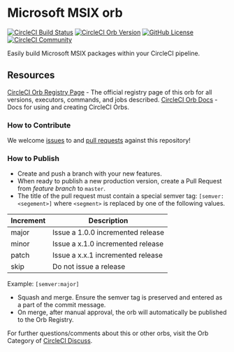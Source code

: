 # Microsoft MSIX orb

[![CircleCI Build Status](https://circleci.com/gh/CircleCI-Public/microsoft-msix-orb.svg?style=shield "CircleCI Build Status")](https://circleci.com/gh/CircleCI-Public/microsoft-msix-orb) [![CircleCI Orb Version](https://badges.circleci.com/orbs/circleci/microsoft-msix.svg)](https://circleci.com/orbs/registry/orb/circleci/microsoft-msix) [![GitHub License](https://img.shields.io/badge/license-MIT-lightgrey.svg)](https://raw.githubusercontent.com/CircleCI-Public/microsoft-msix-orb/master/LICENSE) [![CircleCI Community](https://img.shields.io/badge/community-CircleCI%20Discuss-343434.svg)](https://discuss.circleci.com/c/ecosystem/orbs)


Easily build Microsoft MSIX packages within your CircleCI pipeline.

## Resources

[CircleCI Orb Registry Page](https://circleci.com/orbs/registry/orb/circleci/microsoft-msix) - The official registry page of this orb for all versions, executors, commands, and jobs described.
[CircleCI Orb Docs](https://circleci.com/docs/2.0/orb-intro/#section=configuration) - Docs for using and creating CircleCI Orbs.

### How to Contribute

We welcome [issues](https://github.com/CircleCI-Public/microsoft-msix-orb/issues) to and [pull requests](https://github.com/CircleCI-Public/microsoft-msix-orb/pulls) against this repository!

### How to Publish
* Create and push a branch with your new features.
* When ready to publish a new production version, create a Pull Request from _feature branch_ to `master`.
* The title of the pull request must contain a special semver tag: `[semver:<segement>]` where `<segment>` is replaced by one of the following values.

| Increment | Description|
| ----------| -----------|
| major     | Issue a 1.0.0 incremented release|
| minor     | Issue a x.1.0 incremented release|
| patch     | Issue a x.x.1 incremented release|
| skip      | Do not issue a release|

Example: `[semver:major]`

* Squash and merge. Ensure the semver tag is preserved and entered as a part of the commit message.
* On merge, after manual approval, the orb will automatically be published to the Orb Registry.


For further questions/comments about this or other orbs, visit the Orb Category of [CircleCI Discuss](https://discuss.circleci.com/c/orbs).

